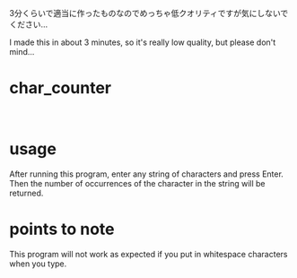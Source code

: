 3分くらいで適当に作ったものなのでめっちゃ低クオリティですが気にしないでください…
<br>

I made this in about 3 minutes, so it's really low quality, but please don't mind...
<br>
# char_counter
<br>

# usage
After running this program, enter any string of characters and press Enter.
Then the number of occurrences of the character in the string will be returned.
<br>

# points to note
This program will not work as expected if you put in whitespace characters when you type.
